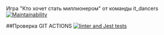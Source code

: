Игра "Кто хочет стать миллионером" от команды it_dancers
[![Maintainability](https://api.codeclimate.com/v1/badges/59a2bf640f6ede2e7b5a/maintainability)](https://codeclimate.com/github/linadsol/frontend-intern-61/maintainability)

##Проверка GIT ACTIONS
[![linter and Jest tests](https://github.com/linadsol/frontend-intern-61/actions/workflows/action1.yml/badge.svg?branch=develop&event=push)](https://github.com/linadsol/frontend-intern-61/actions/workflows/action1.yml)
